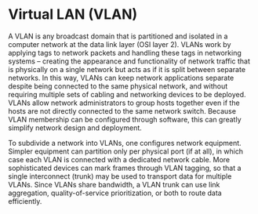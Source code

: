 # Virtual LAN (VLAN)

A VLAN is any broadcast domain that is partitioned and isolated in a computer network at the data link layer (OSI layer 2). VLANs work by applying tags to network packets and handling these tags in networking systems – creating the appearance and functionality of network traffic that is physically on a single network but acts as if it is split between separate networks. In this way, VLANs can keep network applications separate despite being connected to the same physical network, and without requiring multiple sets of cabling and networking devices to be deployed. VLANs allow network administrators to group hosts together even if the hosts are not directly connected to the same network switch. Because VLAN membership can be configured through software, this can greatly simplify network design and deployment.

 To subdivide a network into VLANs, one configures network equipment. Simpler equipment can partition only per physical port (if at all), in which case each VLAN is connected with a dedicated network cable. More sophisticated devices can mark frames through VLAN tagging, so that a single interconnect (trunk) may be used to transport data for multiple VLANs. Since VLANs share bandwidth, a VLAN trunk can use link aggregation, quality-of-service prioritization, or both to route data efficiently.
 
